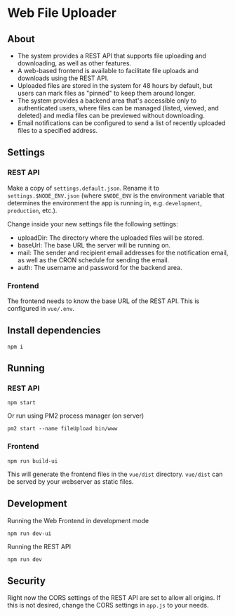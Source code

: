 # Web File Uploader

## About

- The system provides a REST API that supports file uploading and downloading, as well as other features.
- A web-based frontend is available to facilitate file uploads and downloads using the REST API.
- Uploaded files are stored in the system for 48 hours by default, but users can mark files as "pinned" to keep them
  around longer.
- The system provides a backend area that's accessible only to authenticated users, where files can be managed (listed,
  viewed, and deleted) and media files can be previewed without downloading.
- Email notifications can be configured to send a list of recently uploaded files to a specified address.

## Settings

### REST API

Make a copy of `settings.default.json`.
Rename it to `settings.$NODE_ENV.json` (where `$NODE_ENV` is the environment variable that determines the environment
the app is running in, e.g. `development`, `production`, etc.).

Change inside your new settings file the following settings:

- uploadDir: The directory where the uploaded files will be stored.
- baseUrl: The base URL the server will be running on.
- mail: The sender and recipient email addresses for the notification email, as well as the CRON schedule for sending
  the email.
- auth: The username and password for the backend area.

### Frontend

The frontend needs to know the base URL of the REST API.
This is configured in `vue/.env`.


## Install dependencies

    npm i


## Running

### REST API

    npm start

Or run using PM2 process manager (on server)

    pm2 start --name fileUpload bin/www


### Frontend

    npm run build-ui

This will generate the frontend files in the `vue/dist` directory.
`vue/dist` can be served by your webserver as static files.

## Development

Running the Web Frontend in development mode

    npm run dev-ui

Running the REST API

    npm run dev

## Security

Right now the CORS settings of the REST API are set to allow all origins.
If this is not desired, change the CORS settings in `app.js` to your needs.

